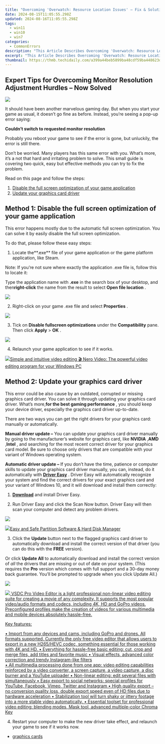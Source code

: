 ```yaml
---
title: "Overcoming 'Overwatch: Resource Location Issues' – Fix & Solutions Explored"
date: 2024-08-15T11:05:55.298Z
updated: 2024-08-16T11:05:55.298Z
tags:
  - win11
  - win10
  - win7
categories:
  - CommonErrors
description: "This Article Describes Overcoming 'Overwatch: Resource Location Issues' – Fix & Solutions Explored"
excerpt: "This Article Describes Overcoming 'Overwatch: Resource Location Issues' – Fix & Solutions Explored"
thumbnail: https://thmb.techidaily.com/a399a44beb5899ba48cdf59ba448623d828236f52b18cfdee70ac40508a6e091.jpg
---
```


## Expert Tips for Overcoming Monitor Resolution Adjustment Hurdles – Now Solved

![](https://images.drivereasy.com/wp-content/uploads/2018/02/img_5a752ed32f6aa.png)

 It should have been another marvelous gaming day. But when you start your game as usual, it doesn’t go fine as before. Instead, you’re seeing a pop-up error saying:

**Couldn’t switch to requested monitor resolution**

 Probably you reboot your game to see if the error is gone, but unluckily, the error is still there.

 Don’t be worried. Many players has this same error with you. What’s more, it’s a not that hard and irritating problem to solve. This small guide is covering two quick, easy but effective methods you can try to fix the problem.

Read on this page and follow the steps:

1. [Disable the full screen optimization of your game application](https://tools.techidaily.com/drivereasy/download/)
2. [Update your graphics card driver](https://tools.techidaily.com/drivereasy/download/)

## Method 1: Disable the full screen optimization of your game application

 This error happens mostly due to the automatic full screen optimization. You can solve it by easily disable the full screen optimization.

To do that, please follow these easy steps:

 1) Locate the**.exe** file of your game application or the game platform application, like Steam.

 Note: If you’re not sure where exactly the application .exe file is, follow this to locate it:

 Type the application name with **.exe**  in the search box of your desktop, and then**right-click** the name from the result to select **Open file location** .

![](https://images.drivereasy.com/wp-content/uploads/2018/02/img_5a75563e4f956.png)

 2) Right-click on your game .exe file and select **Properties** .

![](https://images.drivereasy.com/wp-content/uploads/2018/02/img_5a7556d9700b6.png)

 3) Tick on **Disable fullscreen optimizations**  under the **Compatibility**  pane. Then click **Apply**  \> **OK** .

![](https://images.drivereasy.com/wp-content/uploads/2018/02/img_5a7557a69aaf6.png)

4) Relaunch your game application to see if it works.

<!-- affiliate ads begin -->
<a href="https://store.nero.com/order/checkout.php?PRODS=42296685&QTY=1&AFFILIATE=108875&CART=1"><img src="http://cdnwww.nero.com/nero-com-wAssets/img/banners/2022/video-pp/ScreenshotSlider/Nero-Video-Advanced-editing.JPG" border="0">Simple and intuitive video editing
🎬 Nero Video:
The powerful video editing program for your Windows PC</a>
<!-- affiliate ads end -->
## Method 2: Update your graphics card driver

 This error could be also cause by an outdated, corrupted or missing graphics card driver. You can solve it through updating your graphics card driver. What’s more,**for the best gaming performance** , you should keep your device driver, especially the graphics card driver up-to-date.

 There are two ways you can get the right drivers for your graphics card: manually or automatically.

**Manual driver update –** You can update your graphics card driver manually by going to the manufacturer’s website for graphics card, like **NVIDIA** ,**AMD** ,**Intel** , and searching for the most recent correct driver for your graphics card model. Be sure to choose only drivers that are compatible with your variant of Windows operating system.

**Automatic driver update –** If you don’t have the time, patience or computer skills to update your graphics card driver manually, you can, instead, do it automatically with **[Driver Easy](https://tools.techidaily.com/drivereasy/download/)**  . Driver Easy will automatically recognize your system and find the correct drivers for your exact graphics card and your variant of Windows 10, and it will download and install them correctly:

 1) **[Download](https://tools.techidaily.com/drivereasy/download/)**  and install Driver Easy.

 2) Run Driver Easy and click the Scan Now button. Driver Easy will then scan your computer and detect any problem drivers.

![](https://images.drivereasy.com/wp-content/uploads/2018/02/img_5a755a27bdf2b.jpg)
<!-- affiliate ads begin -->
<a href="https://secure.2checkout.com/order/checkout.php?PRODS=22741618&QTY=1&AFFILIATE=108875&CART=1"><img src="https://www.diskpart.com/resource/images/index/dp-index-img-banner-people@2x.png" border="0">Easy and Safe Partition Software & Hard Disk Manager</a>
<!-- affiliate ads end -->

 3) Click the **Update**  button next to the flagged graphics card driver to automatically download and install the correct version of that driver (you can do this with the **FREE** version).

Or click **Update All**  to automatically download and install the correct version of _all_  the drivers that are missing or out of date on your system. (This requires the **Pro** version which comes with full support and a 30-day money back guarantee. You’ll be prompted to upgrade when you click Update All.)

![](https://images.drivereasy.com/wp-content/uploads/2018/02/img_5a755f4db1724.jpg)
<!-- affiliate ads begin -->
<a href="https://secure.2checkout.com/order/checkout.php?PRODS=4693127&QTY=1&AFFILIATE=108875&CART=1"><img src="https://www.videosoftdev.com/images/video_editor/screenshots/1.jpg" border="0">
VSDC Pro Video Editor is a light professional non-linear video editing suite for creating a movie of any complexity. It supports the most popular video/audio formats and codecs, including 4K, HD and GoPro videos. Preconfigured profiles make the creation of videos for various multimedia and mobile devices absolutely hassle-free.

Key features:

•	Import from any devices and cams, including GoPro and drones. All formats supported. Сurrently the only free video editor that allows users to export in a new H265/HEVC codec, something essential for those working with 4K and HD.
•	Everything for hassle-free basic editing: cut, crop and merge files, add titles and favorite music
•	Visual effects, advanced color correction and trendy Instagram-like filters   
•	All multimedia processing done from one app: video editing capabilities reinforced by  a video converter, a screen capture, a video capture, a disc burner and a YouTube uploader
•	Non-linear editing: edit several files with simultaneously 
•	Easy export to social networks: special profiles for YouTube, Facebook, Vimeo, Twitter and Instagram
•	High quality export – no conversion quality loss, double export speed even of HD files due to hardware acceleration
•	Stabilization tool will turn shaky or jittery footage into a more stable video automatically. 
•	Essential toolset for professional video editing: blending modes, Mask tool, advanced multiple-color Chroma Key  
</a>
<!-- affiliate ads end -->

 4) Restart your computer to make the new driver take effect, and relaunch your game to see if it works now.

* [graphics cards](https://tools.techidaily.com/drivereasy/download/)

<ins class="adsbygoogle"
     style="display:block"
     data-ad-format="autorelaxed"
     data-ad-client="ca-pub-7571918770474297"
     data-ad-slot="1223367746"></ins>



<ins class="adsbygoogle"
     style="display:block"
     data-ad-client="ca-pub-7571918770474297"
     data-ad-slot="8358498916"
     data-ad-format="auto"
     data-full-width-responsive="true"></ins>


